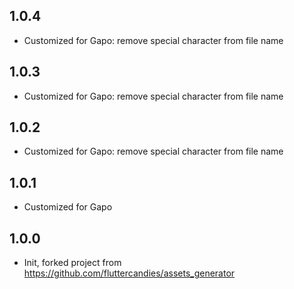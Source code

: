 ## 1.0.4
* Customized for Gapo: remove special character from file name
## 1.0.3
* Customized for Gapo: remove special character from file name
## 1.0.2
* Customized for Gapo: remove special character from file name
## 1.0.1

* Customized for Gapo

## 1.0.0

* Init, forked project from https://github.com/fluttercandies/assets_generator
